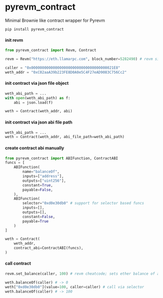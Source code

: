 # pyrevm_contract
Minimal Brownie like contract wrapper for Pyrevm

```
pip install pyrevm_contract
```

#### init revm

```py
from pyrevm_contract import Revm, Contract

revm = Revm("https://eth.llamarpc.com", block_number=5282490) # revm singleton; sets backend for all contracts

caller = "0x00000000000000000000000000000000000021E8"
weth_addr = "0xC02aaA39b223FE8D0A0e5C4F27eAD9083C756Cc2"
```

#### init contract via json file object

```py
weth_abi_path = ...
with open(weth_abi_path) as f:
    abi = json.load(f)

weth = Contract(weth_addr, abi)
```

#### init contract via json abi file path

```py
weth_abi_path = ...
weth = Contract(weth_addr, abi_file_path=weth_abi_path)
```

#### create contract abi manually

```py
from pyrevm_contract import ABIFunction, ContractABI
funcs = [
    ABIFunction(
        name="balanceOf",
        inputs=["address"],
        outputs=["uint256"],
        constant=True,
        payable=False,
    ),
    ABIFunction(
        selector="0xd0e30db0" # support for selector based funcs
        inputs=[],
        outputs=[],
        constant=False,
        payable=True
    )
]

weth = Contract(
    weth_addr,
    contract_abi=ContractABI(funcs),
)
```

#### call contract

```py
revm.set_balance(caller, 100) # revm cheatcode; sets ether balance of acct

weth.balanceOf(caller) # -> 0
weth["0xd0e30db0"](value=100, caller=caller) # call via selector
weth.balanceOf(caller) # -> 100
```
